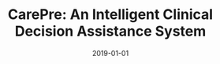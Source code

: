 ---
title: "CarePre: An Intelligent Clinical Decision Assistance System"
collection: publications
excerpt: 'Zhuochen Jin, Shuyuan Cui, Shunan Guo, David Gotz, Jimeng Sun, and Nan Cao'
date: 2019-01-01
citation: 'Zhuochen Jin, Shuyuan Cui, Shunan Guo, David Gotz, Jimeng Sun, and Nan Cao, CarePre: An Intelligent Clinical Decision Assistance System, ACM Transactions on Computing for Healthcare, 2019'
---